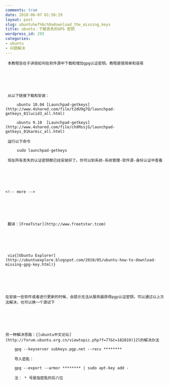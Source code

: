 ```yaml
---
comments: true
date: 2010-06-07 01:58:29
layout: post
slug: ubuntu%ef%bc%9adownload_the_missing_keys
title: ubuntu：下载丢失的GPG 密钥
wordpress_id: 293
categories:
- ubuntu
- 问题解决
---
```



	 本教程旨在于讲授如何在软件源中下载和增加gpg认证密钥。教程是很简单和容易






	 从以下链接下载和安装：





> 
	
> 
> 
		 ubuntu 10.04 [Launchpad-getkeys](http://www.4shared.com/file/t2dU9g7Q/launchpad-getkeys_01lucid3_all.html)
	
> 
> 
	
> 
> 
		 ubuntu 9.10  [Launchpad-getkeys](http://www.4shared.com/file/chXMssjG/launchpad-getkeys_01karmic_all.html) 
	
> 
> 






	 运行以下命令 





> 
	
> 
> 
		 sudo launchpad-getkeys
	
> 
> 






	 现在所有丢失的认证密钥都已经安装好了。你可以到系统-系统管理-软件源-身份认证中查看






	<!-- more -->






	 翻译：[FreeTstar](http://www.freetstar.tcom)






	 via{[Ubuntu Explorer](http://ubuntuexplore.blogspot.com/2010/05/ubuntu-how-to-download-missing-gpg-key.html)}






	在安装一些软件或者进行更新的时候，会提示无法从服务器获得pgp认证密钥，可以通过以上方法解决，也可以换一个源试下






	另一种解决思路：{[ubuntu中文论坛](http://forum.ubuntu.org.cn/viewtopic.php?f=77&t=182819)}2l的解决办法





> 
	
> 
> 
		gpg --keyserver subkeys.pgp.net --recv ********  

		导入密匙：  

		gpg --export --armor ******** | sudo apt-key add -  

		注： * 号是指密匙的后八位
	
> 
> 




